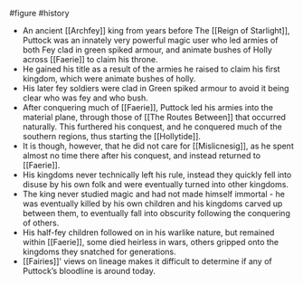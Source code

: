  #figure #history
* An ancient [[Archfey]] king from years before The [[Reign of Starlight]], Puttock was an innately very powerful magic user who led armies of both Fey clad in green spiked armour, and animate bushes of Holly across [[Faerie]] to claim his throne.
* He gained his title as a result of the armies he raised to claim his first kingdom, which were animate bushes of holly.
* His later fey soldiers were clad in Green spiked armour to avoid it being clear who was fey and who bush.
* After conquering much of [[Faerie]], Puttock led his armies into the material plane, through those of [[The Routes Between]] that occurred naturally. This furthered his conquest, and he conquered much of the southern regions, thus starting the [[Hollytide]].
* It is though, however, that he did not care for [[Mislicnesig]], as he spent almost no time there after his conquest, and instead returned to [[Faerie]].
* His kingdoms never technically left his rule, instead they quickly fell into disuse by his own folk and were eventually turned into other kingdoms.
* The king never studied magic and had not made himself immortal - he was eventually killed by his own children and his kingdoms carved up between them, to eventually fall into obscurity following the conquering of others.
* His half-fey children followed on in his warlike nature, but remained within [[Faerie]], some died heirless in wars, others gripped onto the kingdoms they snatched for generations.
* [[Fairies]]' views on lineage makes it difficult to determine if any of Puttock’s bloodline is around today.